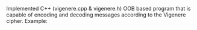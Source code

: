 Implemented C++ (vigenere.cpp & vigenere.h) OOB based program that is  
capable of encoding and decoding messages according to the Vigenere cipher. 
Example:  
